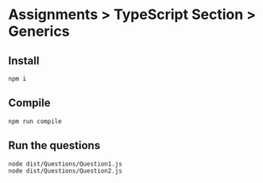 # Assignments > TypeScript Section > Generics

## Install

```
npm i
```

## Compile

```
npm run compile
```

## Run the questions

```
node dist/Questions/Question1.js
node dist/Questions/Question2.js
```
